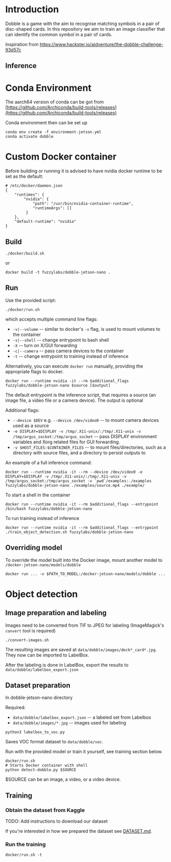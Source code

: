 # Introduction

Dobble is a game with the aim to recognise matching symbols in a pair of disc-shaped cards. In this repository we aim to train an image classifier that can identify the common symbol in a pair of cards.

Inspiration from https://www.hackster.io/aidventure/the-dobble-challenge-93d57c

## Inference
# Conda Environment

The aarch64 version of conda can be got from [https://github.com/Archiconda/build-tools/releases](https://github.com/Archiconda/build-tools/releases)

Conda environment then can be set up 

```
conda env create -f environment-jetson.yml
conda activate dobble
```

# Custom Docker container
Before building or running it is advised to have nvidia docker runtime to be set as the default:
```
# /etc/docker/daemon.json 
{
    "runtimes": {
        "nvidia": {
            "path": "/usr/bin/nvidia-container-runtime",
            "runtimeArgs": []
         } 
    },
    "default-runtime": "nvidia" 
}
```

## Build
```
./docker/build.sh
```
or
```
docker build -t fuzzylabs/dobble-jetson-nano .
```

## Run
Use the provided script:
```
./docker/run.sh
```
which accepts multiple command line flags:
* `-v|--volume` -- similar to docker's `-v` flag, is used to mount volumes to the container
* `-s|--shell` -- change entrypoint to bash shell
* `-X` -- turn on X/GUI forwarding
* `-c|--camera` -- pass camera devices to the container
* `-t` -- change entrypoint to training instead of inference

Alternatively, you can execute `docker run` manually, providing the appropriate flags to docker.

```
docker run --runtime nvidia -it --rm $additional_flags fuzzylabs/dobble-jetson-nano $source [$output]
```

The default entrypoint is the inference script, that requires a source (an image file, a video file or a camera device). The output is optional

Additional flags:
* `--device $DEV` e.g. `--device /dev/video0` -- to mount camera devices used as a source
* `-e DISPLAY=$DISPLAY -v /tmp/.X11-unix/:/tmp/.X11-unix -v /tmp/argus_socket:/tmp/argus_socket` -- pass DISPLAY environment variables and Xorg related files for GUI forwarding. 
* `-v $HOST_FILES:$CONTAINER_FILES` -- to mount files/directories, such as a directory with source files, and a directory to persist outputs to

An example of a full inference command:
```
docker run --runtime nvidia -it --rm --device /dev/video0 -e DISPLAY=$DISPLAY -v /tmp/.X11-unix/:/tmp/.X11-unix -v /tmp/argus_socket:/tmp/argus_socket -v `pwd`/examples:./examples fuzzylabs/dobble-jetson-nano ./examples/source.mp4 ./example/
```

To start a shell in the container
```
docker run --runtime nvidia -it --rm $additional_flags --entrypoint /bin/bash fuzzylabs/dobble-jetson-nano
```

To run training instead of inference
```
docker run --runtime nvidia -it --rm $additional_flags --entrypoint ./train_object_detection.sh fuzzylabs/dobble-jetson-nano
```

## Overriding model
To override the model built into the Docker image, mount another model to `/docker-jetson-nano/models/dobble`
```
docker run ... -v $PATH_TO_MODEL:/docker-jetson-nano/models/dobble ...
```

# Object detection

## Image preparation and labeling
Images need to be converted from TIF to JPEG for labeling (ImageMagick's `convert` tool is required)
```
./convert-images.sh
```

The resulting images are saved at `data/dobble/images/deck*_card*.jpg`. They now can be imported to LabelBox. 

After the labeling is done in LabelBox, export the results to `data/dobble/labelbox_export.json`

## Dataset preparation
In dobble-jetson-nano directory

Required: 
* `data/dobble/labelbox_export.json` -- a labeled set from Labelbox
* `data/dobble/images/*.jpg` -- images used for labeling

```
python3 labelbox_to_voc.py
```

Saves VOC format dataset to `data/dobble/voc`.

Run with the provided model or train it yourself, see training section below.

```
docker/run.sh
# Starts Docker container with shell
python detect-dobble.py $SOURCE
```
$SOURCE can be an image, a video, or a video device.

## Training

### Obtain the dataset from Kaggle

TODO: Add instructions to download our dataset

If you're interested in how we prepared the dataset see [DATASET.md](DATASET.md).

### Run the training

```
docker/run.sh -t
```
